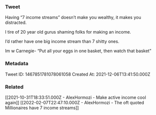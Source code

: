 ### Tweet
Having “7 income streams” doesn’t make you wealthy, it makes you distracted.

I tire of 20 year old gurus shaming folks for making an income. 

I’d rather have one big income stream than 7 shitty ones. 

Im w Carnegie- “Put all your eggs in one basket, then watch that basket”

### Metadata
Tweet ID: 1467851781078061058
Created At: 2021-12-06T13:41:50.000Z

### Related
[[2021-10-31T18:33:51.000Z - AlexHormozi - Make active income cool again]]
[[2022-02-07T22:47:10.000Z - AlexHormozi - The oft quoted Millionaires have 7 income streams]]

